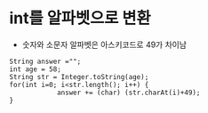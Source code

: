 # int를 알파벳으로 변환
* 숫자와 소문자 알파벳은 아스키코드로 49가 차이남
```
String answer ="";
int age = 58;
String str = Integer.toString(age);
for(int i=0; i<str.length(); i++) {            
            answer += (char) (str.charAt(i)+49);  
}
```
